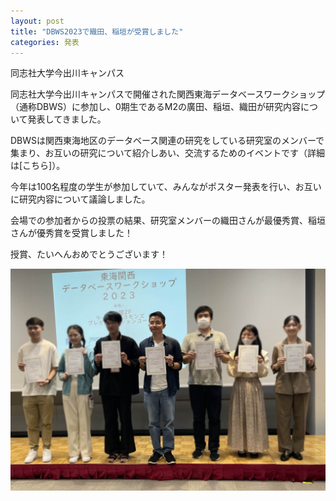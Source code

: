 ```yaml
---
layout: post
title: "DBWS2023で織田、稲垣が受賞しました"
categories: 発表
---
```


同志社大学今出川キャンパス

同志社大学今出川キャンパスで開催された関西東海データベースワークショップ（通称DBWS）に参加し、0期生であるM2の廣田、稲垣、織田が研究内容について発表してきました。

DBWSは関西東海地区のデータベース関連の研究をしている研究室のメンバーで集まり、お互いの研究について紹介しあい、交流するためのイベントです（詳細は[こちら]）。

今年は100名程度の学生が参加していて、みんながポスター発表を行い、お互いに研究内容について議論しました。

会場での参加者からの投票の結果、研究室メンバーの織田さんが最優秀賞、稲垣さんが優秀賞を受賞しました！

授賞、たいへんおめでとうございます！

![写真](/assets/img/posts/20230915/DBWS2023_1.png "乾杯")